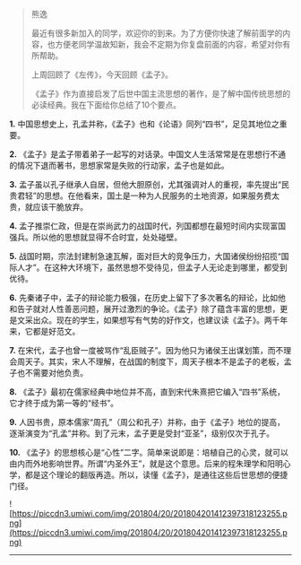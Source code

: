 > 熊逸
> 
> 最近有很多新加入的同学，欢迎你的到来。为了方便你快速了解前面学的内容，也方便老同学温故知新，我会不定期为你复盘前面的内容，希望对你有所帮助。
> 
> 上周回顾了《左传》，今天回顾《孟子》。
> 
> 《孟子》作为直接启发了后世中国主流思想的著作，是了解中国传统思想的必读经典。我在下面给你总结了10个要点。

 **1.** 中国思想史上，孔孟并称，《孟子》也和《论语》同列“四书”，足见其地位之重要。

 **2.** 《孟子》是孟子带着弟子一起写的对话录。中国文人生活常常是在思想行不通的情况下退而著书，思想家常是失败的行动家，孟子也是如此。

 **3.** 孟子虽以孔子继承人自居，但他大胆原创，尤其强调对人的重视，率先提出“民贵君轻”的思想。在他看来，国土是一种为人民服务的土地资源，如果服务费太贵，就应该干脆放弃。

 **4.** 孟子推崇仁政，但是在崇尚武力的战国时代，列国都想在最短时间内实现富国强兵。所以他的思想就显得不合时宜，处处碰壁。

 **5.** 战国时期，宗法封建制急速瓦解，面对巨大的竞争压力，大国诸侯纷纷招揽“国际人才”。在这种大环境下，虽然思想不受待见，但孟子人无论走到哪里，都受到优待。

 **6.** 先秦诸子中，孟子的辩论能力极强，在历史上留下了多次著名的辩论，比如他和告子就对人性善恶问题，展开过激烈的争论。《孟子》除了蕴含丰富的思想，更是文采出众。现在的学生，如果想写有气势的好作文，也建议读《孟子》。两千年来，它都是好范文。

 **7.** 在宋代，孟子也曾一度被骂作“乱臣贼子”。因为他只为诸侯王出谋划策，而不理会周天子。其实，宋人不理解，在战国的制度下，周天子根本不是孟子的老板，孟子也不需要对他负责。

 **8.** 《孟子》最初在儒家经典中地位并不高，直到宋代朱熹把它编入“四书”系统，它才终于成为第一等的“经书”。

 **9.** 人因书贵，原本儒家“周孔”（周公和孔子）并称，由于《孟子》地位的提高，逐渐演变为“孔孟”并称。到了元末，孟子更是受封“亚圣”，级别仅次于孔子。

 **10.** 《孟子》的思想核心是“心性”二字。简单来说即是：培植自己的心灵，就可以由内而外地影响世界。所谓“内圣外王”，就是这个意思。后来的程朱理学和阳明心学，都是这个理论的翻版再造。所以，读懂《孟子》，是通往这些后世思想的便捷门径。

![https://piccdn3.umiwi.com/img/201804/20/201804201412397318123255.png](https://piccdn3.umiwi.com/img/201804/20/201804201412397318123255.png)

---
